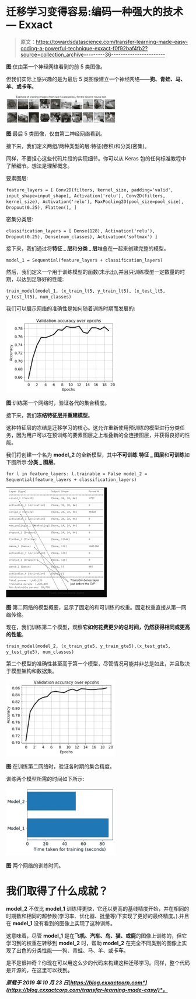 # 迁移学习变得容易:编码一种强大的技术— Exxact

> 原文：<https://towardsdatascience.com/transfer-learning-made-easy-coding-a-powerful-technique-exxact-f0f92baf4fb2?source=collection_archive---------36----------------------->

**图**:仅由第一个神经网络看到的前 5 类图像。

但我们实际上感兴趣的是为最后 5 类图像建立一个神经网络——**狗、青蛙、马、羊、**或**卡车**。

![](img/1b3d9b8aee50ab54343f5a1a15e5e3f4.png)

**图**:最后 5 类图像，仅由第二神经网络看到。

接下来，我们定义两组/两种类型的层:特征(卷积)和分类(密集)。

同样，不要担心这些代码片段的实现细节。你可以从 Keras 包的任何标准教程中了解细节。想法是理解概念。

要素图层:

```
feature_layers = [ Conv2D(filters, kernel_size, padding='valid', input_shape=input_shape), Activation('relu'), Conv2D(filters, kernel_size), Activation('relu'), MaxPooling2D(pool_size=pool_size), Dropout(0.25), Flatten(), ]
```

密集分类层:

```
classification_layers = [ Dense(128), Activation('relu'), Dropout(0.25), Dense(num_classes), Activation('softmax') ]
```

接下来，我们通过将**特征 _ 层**和**分类 _ 层**堆叠在一起来创建完整的模型。

```
model_1 = Sequential(feature_layers + classification_layers)
```

然后，我们定义一个用于训练模型的函数(未示出),并且只训练模型一定数量的时期，以达到足够好的性能:

```
train_model(model_1, (x_train_lt5, y_train_lt5), (x_test_lt5, y_test_lt5), num_classes)
```

我们可以展示网络的准确性是如何随着训练时期而发展的:

![](img/0da230a27e8221a1907608c1c4a1c0e5.png)

**图**:训练第一个网络时，验证各代的集合精度。

接下来，我们**冻结特征层并重建模型**。

这种特征层的冻结是迁移学习的核心。这允许重新使用预训练的模型进行分类任务，因为用户可以在预训练的要素图层之上堆叠新的全连接图层，并获得良好的性能。

我们将创建一个名为 **model_2** 的全新模型，其中**不可训练** **特征 _ 图层**和**可训练**如下图所示:**分类 _ 图层**。

```
for l in feature_layers: l.trainable = False model_2 = Sequential(feature_layers + classification_layers)
```

![](img/8a1f855794a7c65242991ade62f453a2.png)

**图**:第二网络的模型概要，显示了固定的和可训练的权重。固定权重直接从第一网络传输。

现在，我们训练第二个模型，观察**它如何花费更少的总时间，仍然获得相同或更高的性能**。

```
train_model(model_2, (x_train_gte5, y_train_gte5),(x_test_gte5, y_test_gte5), num_classes)
```

第二个模型的准确性甚至高于第一个模型，尽管情况可能并非总是如此，并且取决于模型架构和数据集。

![](img/4d45fa0a37a132b7dc2db7ecc0b7d286.png)

**图**:在训练第二网络时，验证各时期的集合精度。

训练两个模型所需的时间如下所示:

![](img/32c3efa5387a7e0486c9c6c94e58b95d.png)

**图**:两个网络的训练时间。

# 我们取得了什么成就？

**model_2** 不仅比 **model_1** 训练得更快，它还以更高的基线精度开始，并在相同的时期数和相同的超参数(学习率、优化器、批量等)下实现了更好的最终精度。).并且在 **model_1** 没有看到的图像上实现了这种训练。

这意味着，尽管 **model_1** 是在**飞机、汽车、鸟、猫、**或**鹿**的图像上训练的，但它学习到的权重在转移到 **model_2** 时，帮助 **model_2** 在完全不同类别的图像上实现了出色的分类性能——狗、青蛙、马、羊、或**卡车**。

是不是很神奇？你现在可以用这么少的代码来构建这种迁移学习。同样，整个代码是开源的，在这里可以找到[](https://github.com/tirthajyoti/Deep-learning-with-Python/blob/master/Notebooks/Transfer_learning_CIFAR.ipynb)**。**

***原载于 2019 年 10 月 23 日*[*https://blog.exxactcorp.com*](https://blog.exxactcorp.com/transfer-learning-made-easy/)*。***